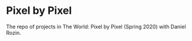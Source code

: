 # Pixel by Pixel

The repo of projects in The World: Pixel by Pixel (Spring 2020) with Daniel Rozin.